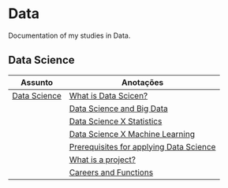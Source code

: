 # Data

Documentation of my studies in Data.

## Data Science

| Assunto | Anotações |
|---------|-----------|
| [Data Science](https://github.com/fernandakflima/data-science/tree/main/data-science) | [What is Data Scicen?](https://github.com/fernandakflima/data-science/blob/main/data-science/what-is-data-science.md) |
| | [Data Science and Big Data](https://github.com/fernandakflima/data-science/blob/main/data-science/data-science-and-big-data.md) |
| | [Data Science X Statistics](https://github.com/fernandakflima/data-science/blob/main/data-science/data-science-and-statistics.md)
| | [Data Science X Machine Learning](https://github.com/fernandakflima/data-science/blob/main/data-science/machine-learning-and-MLOps.md) |
| | [Prerequisites for applying Data Science](https://github.com/fernandakflima/data-science/blob/main/data-science/data-science-applications.md) |
| | [What is a project?](https://github.com/fernandakflima/data-science/blob/main/data-science/data-science-project-life-cycle.md) |
| | [Careers and Functions](https://github.com/fernandakflima/data-science/blob/main/data-science/soft-skills-and-careers-in-data-science.md) |
